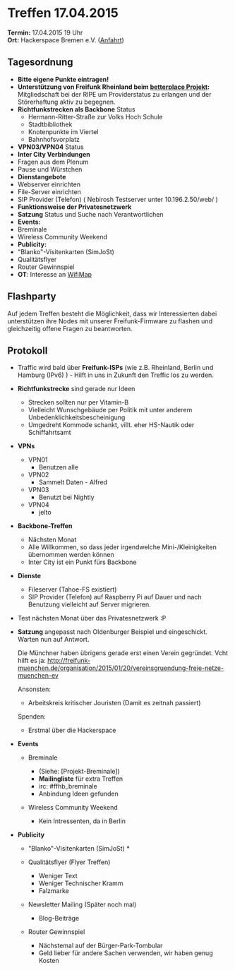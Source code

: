 # Treffen 17.04.2015

**Termin:** 17.04.2015 19 Uhr
<br>
**Ort:** Hackerspace Bremen e.V. ([Anfahrt](https://www.hackerspace-bremen.de/anfahrt/))

## Tagesordnung

* **Bitte eigene Punkte eintragen!**
* **Unterstützung  von Freifunk Rheinland beim [betterplace Projekt](https://www.betterplace.org/de/projects/16049-freifunk-rheinland-verbindet-ein-freies-netzwerk-geschaffen-von-uns-allen):** Mitgliedschaft bei der RIPE um Providerstatus zu erlangen und der Störerhaftung aktiv zu begegnen.
* **Richtfunkstrecken als Backbone** Status 
  * Hermann-Ritter-Straße zur Volks Hoch Schule
  * Stadtbibliothek
  * Knotenpunkte im Viertel
  * Bahnhofsvorplatz
* **VPN03/VPN04** Status 
*  **Inter City Verbindungen** 
*  Fragen aus dem Plenum
*  Pause und Würstchen
*  **Dienstangebote** 
  *  Webserver einrichten
  *  File-Server einrichten
  *  SIP Provider (Telefon) ( Nebirosh Testserver unter 10.196.2.50/web/ )
* **Funktionsweise der Privatesnetzwerk**
* **Satzung** Status und Suche nach Verantwortlichen
* **Events:**
 * Breminale
 * Wireless Community Weekend
* **Publicity:**
 * "Blanko"-Visitenkarten (SimJoSt)
 * Qualitätsflyer
 * Router Gewinnspiel
* **OT**: Interesse an [WifiMap](http://jel.to/ff_pics/wifimap.png)


## Flashparty 
Auf jedem Treffen besteht die Möglichkeit, dass wir Interessierten dabei unterstützen ihre Nodes mit unserer Freifunk-Firmware zu flashen und gleichzeitig offene Fragen zu beantworten.


## Protokoll
* Traffic wird bald über **Freifunk-ISPs** (wie z.B. Rheinland, Berlin und Hamburg (IPv6) ) - Hilft in uns in Zukunft den Treffic los zu werden.

* **Richtfunkstrecke** sind gerade nur Ideen
  * Strecken sollten nur per Vitamin-B
  * Vielleicht Wunschgebäude per Politik mit unter anderem Unbedenklichkeitsbescheinigung
  * Umgedreht Kommode schankt, villt. eher HS-Nautik oder Schiffahrtsamt

* **VPNs**
  * VPN01
      * Benutzen alle
  * VPN02
      * Sammelt Daten - Alfred
  * VPN03
      * Benutzt bei Nightly
  * VPN04
      * jelto

* **Backbone-Treffen**
  * Nächsten Monat
  * Alle Willkommen, so dass jeder irgendwelche Mini-/Kleinigkeiten übernommen werden können
  * Inter City ist ein Punkt fürs Backbone

* **Dienste**
  * Fileserver (Tahoe-FS existiert)
  * SIP Provider (Telefon)  auf Raspberry Pi auf Dauer und nach Benutzung vielleicht auf Server migrieren.

* Test nächsten Monat über das Privatesnetzwerk :P

* **Satzung** angepasst nach Oldenburger Beispiel und eingeschickt. Warten nun auf Antwort.

  Die Münchner haben übrigens gerade erst einen Verein gegründet. Vcht hilft es ja: http://freifunk-muenchen.de/organisation/2015/01/20/vereinsgruendung-freie-netze-muenchen-ev

  Ansonsten:
  * Arbeitskreis kritischer Jouristen (Damit es zeitnah passiert)
  
  Spenden:
  * Erstmal über die Hackerspace
  
* **Events**
  * Breminale
      * (Siehe: [Projekt-Breminale])
      * **Mailingliste** für extra Treffen
      * irc: #ffhb_breminale
      * Anbindung Ideen gefunden

  * Wireless Community Weekend
      * Kein Intressenten, da in Berlin

* **Publicity**
  * "Blanko"-Visitenkarten (SimJoSt)
      * 
  
  * Qualitätsflyer (Flyer Treffen)
      * Weniger Text
      * Weniger Technischer Kramm
      * Falzmarke
      
  * Newsletter Mailing (Später noch mal)
      * Blog-Beiträge

  * Router Gewinnspiel
      * Nächstemal auf der Bürger-Park-Tombular
      * Geld lieber für andere Sachen verwenden, wir haben genug Kosten

